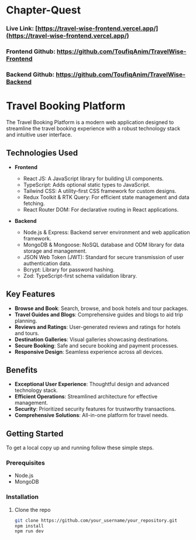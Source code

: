 # Chapter-Quest

### Live Link:  [https://travel-wise-frontend.vercel.app/](https://travel-wise-frontend.vercel.app/)
### Frontend Github: https://github.com/ToufiqAnim/TravelWise-Frontend
### Backend Github:  https://github.com/ToufiqAnim/TravelWise-Backend

# Travel Booking Platform

The Travel Booking Platform is a modern web application designed to streamline the travel booking experience with a robust technology stack and intuitive user interface.

## Technologies Used

- **Frontend**
  - React JS: A JavaScript library for building UI components.
  - TypeScript: Adds optional static types to JavaScript.
  - Tailwind CSS: A utility-first CSS framework for custom designs.
  - Redux Toolkit & RTK Query: For efficient state management and data fetching.
  - React Router DOM: For declarative routing in React applications.

- **Backend**
  - Node.js & Express: Backend server environment and web application framework.
  - MongoDB & Mongoose: NoSQL database and ODM library for data storage and management.
  - JSON Web Token (JWT): Standard for secure transmission of user authentication data.
  - Bcrypt: Library for password hashing.
  - Zod: TypeScript-first schema validation library.

## Key Features

- **Browse and Book**: Search, browse, and book hotels and tour packages.
- **Travel Guides and Blogs**: Comprehensive guides and blogs to aid trip planning.
- **Reviews and Ratings**: User-generated reviews and ratings for hotels and tours.
- **Destination Galleries**: Visual galleries showcasing destinations.
- **Secure Booking**: Safe and secure booking and payment processes.
- **Responsive Design**: Seamless experience across all devices.

## Benefits

- **Exceptional User Experience**: Thoughtful design and advanced technology stack.
- **Efficient Operations**: Streamlined architecture for effective management.
- **Security**: Prioritized security features for trustworthy transactions.
- **Comprehensive Solutions**: All-in-one platform for travel needs.

## Getting Started

To get a local copy up and running follow these simple steps.

### Prerequisites

- Node.js
- MongoDB

### Installation

1. Clone the repo
   ```sh
   git clone https://github.com/your_username/your_repository.git
   npm install
   npm run dev

